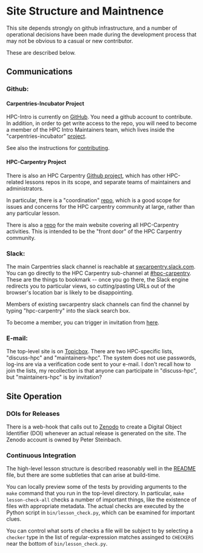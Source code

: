 
# Site Structure and Maintnence

This site depends strongly on github infrastructure, and 
a number of operational decisions have been made during the
development process that may not be obvious to a casual
or new contributor.

These are described below.

## Communications

### Github:

#### Carpentries-Incubator Project

HPC-Intro is currently on [GitHub][hpc-intro].  You need a github
account to contribute.  In addition, in order to get write access to
the repo, you will need to become a member of the HPC Intro
Maintainers team, which lives inside the "carpentries-incubator"
[project][incubator-base].

See also the instructions for [contributing](CONTRIBUTING.md).

#### HPC-Carpentry Project

There is also an HPC Carpentry [Github project][project-github], which
has other HPC-related lessons repos in its scope, and separate teams
of maintainers and administrators.

In particular, there is a "coordination" [repo][coord-repo], which is
a good scope for issues and concerns for the HPC carpentry community
at large, rather than any particular lesson.

There is also a [repo][mainsite-repo] for the main website covering
all HPC-Carpentry activities. This is intended to be the "front door"
of the HPC Carpentry community.

### Slack:

The main Carpentries slack channel is reachable at
[swcarpentry.slack.com][swc-slack]. You can go directly to the HPC
Carpentry sub-channel at [#hpc-carpentry][hpc-slack]. These are the
things to bookmark -- once you go there, the Slack engine redirects
you to particular views, so cutting/pasting URLs out of the browser's
location bar is likely to be disappointing.

Members of existing swcarpentry slack channels can find the channel by
typing "hpc-carpentry" into the slack search box.

To become a member, you can trigger in invitation from [here][slack-invite].

### E-mail:

The top-level site is on [Topicbox][topicbox]. There are two
HPC-specific lists, "discuss-hpc" and "maintainers-hpc". The system
does not use passwords, log-ins are via a verification code sent to
your e-mail. I don't recall how to join the lists, my recollection is
that anyone can participate in "discuss-hpc", but "maintainers-hpc" is
by invitation?


## Site Operation

### DOIs for Releases 

There is a web-hook that calls out to [Zenodo][zenodo] to create
a Digital Object Identifier (DOI) whenever an actual release
is generated on the site.  The Zenodo account is owned by 
Peter Steinbach.


### Continuous Integration

The high-level lesson structure is described reasonably well
in the [README](README.md) file, but there are some subtleties
that can arise at build-time. 

You can locally preview some of the tests by providing 
arguments to the `make` command that you run in the top-level
directory.  In particular, `make lesson-check-all` checks
a number of important things, like the existence of files
with appropriate metadata.  The actual checks are executed
by the Python script in `bin/lesson_check.py`, which can be
examined for important clues.

You can control what sorts of checks a file will be subject
to by selecting a `checker` type in the list of 
regular-expression matches assinged to `CHECKERS` near
the bottom of `bin/lesson_check.py`. 


[hpc-intro]: https://github.com/carpentries-incubator/hpc-intro
[incubator-base]: https://github.com/carpentries-incubator
[project-github]: https://github.com/hpc-carpentry
[coord-repo]: https://github.com/hpc-carpentry/coordination
[mainsite-repo]: https://github.com/hpc-carpentry/hpc-carpentry.org
[swc-slack]: https://swcarpentry.slack.com
[hpc-slack]: https://swcarpentry.slack.com/#hpc-carpentry
[slack-invite]: https://swc-slack-invite.herokuapp.com
[topicbox]: https://carpentries.topicbox.com
[zenodo]: https://zenodo.org/
